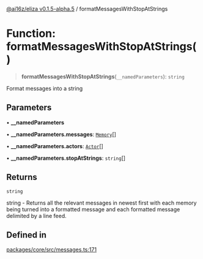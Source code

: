 [@ai16z/eliza v0.1.5-alpha.5](../index.md) / formatMessagesWithStopAtStrings

# Function: formatMessagesWithStopAtStrings()

> **formatMessagesWithStopAtStrings**(`__namedParameters`): `string`

Format messages into a string

## Parameters

• **\_\_namedParameters**

• **\_\_namedParameters.messages**: [`Memory`](../interfaces/Memory.md)[]

• **\_\_namedParameters.actors**: [`Actor`](../interfaces/Actor.md)[]

• **\_\_namedParameters.stopAtStrings**: `string`[]

## Returns

`string`

string - Returns all the relevant messages in newest first
 with each memory being turned into a formatted message and each formatted
 message delimited by a line feed.

## Defined in

[packages/core/src/messages.ts:171](https://github.com/roschler/eliza/blob/main/packages/core/src/messages.ts#L171)
